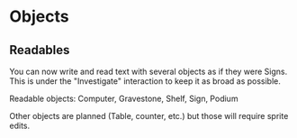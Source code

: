 ﻿#		Objects
##			Readables
You can now write and read text with several objects as if they were Signs. This is under the "Investigate" interaction to keep it as broad as possible.

Readable objects: Computer, Gravestone, Shelf, Sign, Podium

Other objects are planned (Table, counter, etc.) but those will require sprite edits.